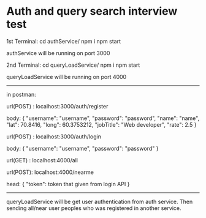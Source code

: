 # Auth and query search interview test


1st Terminal:
cd authService/
npm i
npm start

authService will be running on port 3000

2nd Terminal:
cd queryLoadService/
npm i
npm start

queryLoadService will be running on port 4000


----------------------------------------------------------------
in postman:


url(POST) : localhost:3000/auth/register

body: {
	"username": "username",
	"password": "password",
	"name": "name",
	"lat": 70.8416,
	"long": 60.3753212,
	"jobTitle": "Web developer",
	"rate": 2.5
}


url(POST) : localhost:3000/auth/login

body: {
	"username": "username",
	"password": "password"
}

url(GET) : localhost:4000/all


url(POST): localhost:4000/nearme

head: {
  "token": token that given from login API
}


------------------------------------------------------------------
queryLoadService will be get user authentication from auth service. Then sending all/near user peoples who was registered in another service.
